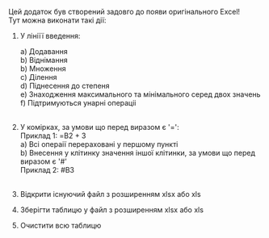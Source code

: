 Цей додаток був створений задовго до появи оригінального Excel! <br>
Тут можна виконати такі дії:

1. У лініїї введення: <p>
    a) Додавання  
    b) Віднімання   
    b) Множення  
    c) Ділення  
    d) Піднесення до степеня  
    e) Знаходження максимального та мінімального серед двох значень  
    f) Підтримуються унарні операціі <br><br>

2. У комірках, за умови що перед виразом є '=':  
Приклад 1: =B2 + 3  
   a) Всі операії перераховані у першому пункті  
   b) Внесення у клітинку значення іншої клітинки, за умови що перед виразом є '#'  
   Приклад 2: #B3 <br><br>

3. Відкрити існуючий файл з розширенням xlsx або xls 
4. Зберігти таблицю у файл з розширенням xlsx або xls 
5. Очистити всю таблицю